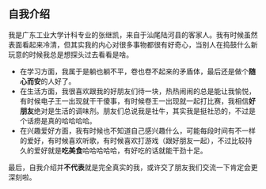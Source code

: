 ## 自我介绍

我是广东工业大学计科专业的张继凯，来自于汕尾陆河县的客家人。我有时候虽然表面看起来冷清，但其实我的内心对很多事物都很有好奇心，当别人在捣鼓什么新玩意的时候我总是想探头过去看看是啥。

- 在学习方面，我属于是躺也躺不平，卷也卷不起来的矛盾体，最后还是做个**随心而安**的人好了。
- 在生活方面，我很喜欢跟我的好朋友们待一块，热热闹闹的总是能让我愉悦，有时候电子王一出现就干干傻事，有时候卷王一出现就一起打比赛，我相信**好朋友**绝对是生活的调味剂。朋友们总说我是社牛，其实我是挺社恐的，不过是个话痨是真的哈哈哈哈。
- 在兴趣爱好方面，我有时候也不知道自己感兴趣什么，可能每段时间有不一样的爱好，有时候喜欢听歌，有时候喜欢打游戏（跟好朋友一起），不过比较持久的爱好就是**吃美食**哈哈哈哈哈，有好吃的话就能干劲十足。

最后，自我介绍并**不代表**就是完全真实的我，或许交了朋友我们交流一下肯定会更深刻啦。
